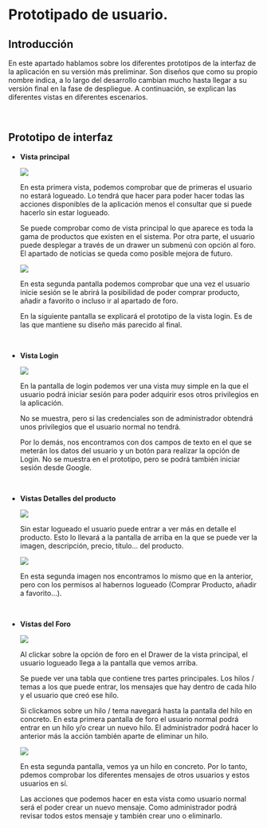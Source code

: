 # Prototipado de usuario.

## Introducción

En este apartado hablamos sobre los diferentes prototipos de la interfaz de la aplicación en su versión más preliminar. Son diseños que como su propio nombre indica, a lo largo del desarrollo cambian mucho hasta llegar a su versión final en la fase de despliegue. A continuación, se explican las diferentes vistas en diferentes escenarios.

<br>

## Prototipo de interfaz

- **Vista principal**

  <img src=".\resources\INDEX V2.png" />
  
  En esta primera vista, podemos comprobar que de primeras el usuario no estará logueado. Lo tendrá que hacer para poder hacer todas las acciones disponibles de la aplicación menos el consultar que si puede hacerlo sin estar logueado.
  
  Se puede comprobar como de vista principal lo que aparece es toda la gama de productos que existen en el sistema. Por otra parte, el usuario puede desplegar a través de un drawer un submenú con opción al foro. El apartado de noticias se queda como posible mejora de futuro.
  
  <img src=".\resources\INDEX V2 LOGUEADO.png" />
  
  En esta segunda pantalla podemos comprobar que una vez el usuario inicie sesión se le abrirá la posibilidad de poder comprar producto, añadir a favorito o incluso ir al apartado de foro.
  
  En la siguiente pantalla se explicará el prototipo de la vista login. Es de las que mantiene su diseño más parecido al final.
  
  <br>
  
- **Vista Login**

  <img src=".\resources\LOGIN.png" />

  En la pantalla de login podemos ver una vista muy simple en la que el usuario podrá iniciar sesión para poder adquirir esos otros privilegios en la aplicación.

  No se muestra, pero si las credenciales son de administrador obtendrá unos privilegios que el usuario normal no tendrá.

  Por lo demás, nos encontramos con dos campos de texto en el que se meterán los datos del usuario y un botón para realizar la opción de Login. No se muestra en el prototipo, pero se podrá también iniciar sesión desde Google.

  <br>

- **Vistas Detalles del producto**

  <img src=".\resources\DETALLES PRODUCTO SIN LOGIN.png" />

  Sin estar logueado el usuario puede entrar a ver más en detalle el producto. Esto lo llevará a la pantalla de arriba en la que se puede ver la imagen, descripción, precio, título... del producto.

  <img src=".\resources\DETALLES PRODUCTO LOGUEADO.png" />

  En esta segunda imagen nos encontramos lo mismo que en la anterior, pero con los permisos al habernos logueado (Comprar Producto, añadir a favorito...).

  <br>

- **Vistas del Foro**

  <img src=".\resources\FORO.png" />

  Al clickar sobre la opción de foro en el Drawer de la vista principal, el usuario logueado llega a la pantalla que vemos arriba.

  Se puede ver una tabla que contiene tres partes principales. Los hilos / temas a los que puede entrar, los mensajes que hay dentro de cada hilo y el usuario que creó ese hilo.

  Si clickamos sobre un hilo / tema navegará hasta la pantalla del hilo en concreto. En esta primera pantalla de foro el usuario normal podrá entrar en un hilo y/o crear un nuevo hilo. El administrador podrá hacer lo anterior más la acción también aparte de eliminar un hilo.

  <img src=".\resources\TEMA CONCRETO FORO.png" />

  En esta segunda pantalla, vemos ya un hilo en concreto. Por lo tanto, pdemos comprobar los diferentes mensajes de otros usuarios y estos usuarios en sí.

  Las acciones que podemos hacer en esta vista como usuario normal será el poder crear un nuevo mensaje. Como administrador podrá revisar todos estos mensaje y también crear uno o eliminarlo.

  <br>